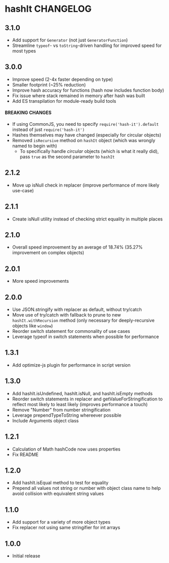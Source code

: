 # hashIt CHANGELOG

## 3.1.0

* Add support for `Generator` (not just `GeneratorFunction`)
* Streamline `typeof`- vs `toString`-driven handling for improved speed for most types

## 3.0.0

* Improve speed (2-4x faster depending on type)
* Smaller footprint (~25% reduction)
* Improve hash accuracy for functions (hash now includes function body)
* Fix issue where stack remained in memory after hash was built
* Add ES transpilation for module-ready build tools

#### BREAKING CHANGES

* If using CommonJS, you need to specify `require('hash-it').default` instead of just `require('hash-it')`
* Hashes themselves may have changed (especially for circular objects)
* Removed `isRecursive` method on `hashIt` object (which was wrongly named to begin with)
  * To specifically handle _circular_ objects (which is what it really did), pass `true` as the second parameter to `hashIt`

## 2.1.2

* Move up isNull check in replacer (improve performance of more likely use-case)

## 2.1.1

* Create isNull utility instead of checking strict equality in multiple places

## 2.1.0

* Overall speed improvement by an average of 18.74% (35.27% improvement on complex objects)

## 2.0.1

* More speed improvements

## 2.0.0

* Use JSON.stringify with replacer as default, without try/catch
* Move use of try/catch with fallback to prune to new `hashIt.withRecursion` method (only necessary for deeply-recursive objects like `window`)
* Reorder switch statement for commonality of use cases
* Leverage typeof in switch statements when possible for performance

## 1.3.1

* Add optimize-js plugin for performance in script version

## 1.3.0

* Add hashIt.isUndefined, hashIt.isNull, and hashIt.isEmpty methods
* Reorder switch statements in replacer and getValueForStringification to reflect most likely to least likely (improves performance a touch)
* Remove "Number" from number stringification
* Leverage prependTypeToString whereever possible
* Include Arguments object class

## 1.2.1

* Calculation of Math hashCode now uses properties
* Fix README

## 1.2.0

* Add hashIt.isEqual method to test for equality
* Prepend all values not string or number with object class name to help avoid collision with equivalent string values

## 1.1.0

* Add support for a variety of more object types
* Fix replacer not using same stringifier for int arrays

## 1.0.0

* Initial release

